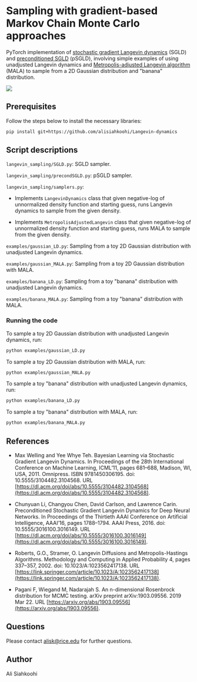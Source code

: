 # Sampling with gradient-based Markov Chain Monte Carlo approaches

PyTorch implementation of [stochastic gradient Langevin dynamics](https://www.ics.uci.edu/~welling/publications/papers/stoclangevin_v6.pdf) (SGLD) and  [preconditioned SGLD](https://arxiv.org/pdf/1512.07666.pdf) (pSGLD), involving simple examples of using unadjusted Langevin dynamics and [Metropolis-adjusted Langevin algorithm](https://link.springer.com/article/10.1023/A:1023562417138) (MALA) to sample from a 2D Gaussian distribution and "banana" distribution.

![](examples/fig/sample-rosenblock.png)

## Prerequisites

Follow the steps below to install the necessary libraries:

```bash
pip install git+https://github.com/alisiahkoohi/Langevin-dynamics
```

## Script descriptions

`langevin_sampling/SGLD.py`: SGLD sampler.

`langevin_sampling/precondSGLD.py`: pSGLD sampler.

`langevin_sampling/samplers.py`:

* Implements `LangevinDynamics` class that given negative-log of unnormalized density function and starting guess, runs Langevin dynamics to sample from the given density.

* Implements `MetropolisAdjustedLangevin` class that given negative-log of unnormalized density function and starting guess, runs MALA to sample from the given density.

`examples/gaussian_LD.py`: Sampling from a toy 2D Gaussian distribution with unadjusted Langevin dynamics.

`examples/gaussian_MALA.py`: Sampling from a toy 2D Gaussian distribution with MALA.

`examples/banana_LD.py`: Sampling from a toy "banana" distribution with unadjusted Langevin dynamics.

`examples/banana_MALA.py`: Sampling from a toy "banana" distribution with MALA.

### Running the code

To sample a toy 2D Gaussian distribution with unadjusted Langevin dynamics, run:

```bash
python examples/gaussian_LD.py
```

To sample a toy 2D Gaussian distribution with MALA, run:

```bash
python examples/gaussian_MALA.py
```

To sample a toy "banana" distribution with unadjusted Langevin dynamics, run:

```bash
python examples/banana_LD.py
```

To sample a toy "banana" distribution with MALA, run:

```bash
python examples/banana_MALA.py
```


## References

* Max Welling and Yee Whye Teh. Bayesian Learning via Stochastic Gradient Langevin Dynamics. In Proceedings of the 28th International Conference on Machine Learning, ICML’11, pages 681–688, Madison, WI, USA, 2011. Omnipress. ISBN 9781450306195. doi: 10.5555/3104482.3104568. URL [https://dl.acm.org/doi/abs/10.5555/3104482.3104568](https://dl.acm.org/doi/abs/10.5555/3104482.3104568).

* Chunyuan Li, Changyou Chen, David Carlson, and Lawrence Carin. Preconditioned Stochastic Gradient Langevin Dynamics for Deep Neural Networks. In Proceedings of the Thirtieth AAAI Conference on Artificial Intelligence, AAAI’16, pages 1788–1794. AAAI Press, 2016. doi: 10.5555/3016100.3016149. URL [https://dl.acm.org/doi/abs/10.5555/3016100.3016149](https://dl.acm.org/doi/abs/10.5555/3016100.3016149).

* Roberts, G.O., Stramer, O. Langevin Diffusions and Metropolis-Hastings Algorithms. Methodology and Computing in Applied Probability 4, pages 337–357, 2002. doi: 10.1023/A:1023562417138. URL  [https://link.springer.com/article/10.1023/A:1023562417138](https://link.springer.com/article/10.1023/A:1023562417138).

* Pagani F, Wiegand M, Nadarajah S. An n-dimensional Rosenbrock distribution for MCMC testing. arXiv preprint arXiv:1903.09556. 2019 Mar 22. URL [https://arxiv.org/abs/1903.09556](https://arxiv.org/abs/1903.09556).

## Questions

Please contact alisk@rice.edu for further questions.


## Author

Ali Siahkoohi
